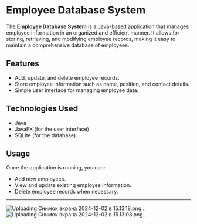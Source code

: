 # Employee Database System

The **Employee Database System** is a Java-based application that manages employee information in an organized and efficient manner. It allows for storing, retrieving, and modifying employee records, making it easy to maintain a comprehensive database of employees.

## Features

- Add, update, and delete employee records.
- Store employee information such as name, position, and contact details.
- Simple user interface for managing employee data.

## Technologies Used

- Java
- JavaFX (for the user interface)
- SQLite (for the database)


## Usage

Once the application is running, you can:
- Add new employees.
- View and update existing employee information.
- Delete employee records when necessary.


---
![Uploading Снимок экрана 2024-12-02 в 15.13.18.png…]()
![Uploading Снимок экрана 2024-12-02 в 15.13.08.png…]()


